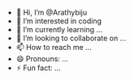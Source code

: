 - 👋 Hi, I’m @Arathybiju
- 👀 I’m interested in coding 
- 🌱 I’m currently learning ...
- 💞️ I’m looking to collaborate on ...
- 📫 How to reach me ...
- 😄 Pronouns: ...
- ⚡ Fun fact: ...

<!---
Arathybiju/Arathybiju is a ✨ special ✨ repository because its `README.md` (this file) appears on your GitHub profile.
You can click the Preview link to take a look at your changes.
--->
